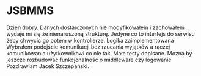 # JSBMMS
Dzień dobry.
Danych dostarczonych nie modyfikowałem i zachowałem wydaje mi się że nienaruszoną strukturę.
Jedyne co to interfejs do serwisu żeby chwycic go potem w kontrollerze.
Logika zaimplementowana 
Wybrałem podejście komunikacji bez rzucania wyjątków a raczej komunikowania użytkownikowi co nie tak.
Małe testy dopisane.
Mozna by jeszcze rozbudowac funkcjonalność o middleware czy logowanie 
Pozdrawiam Jacek Szczepański.
